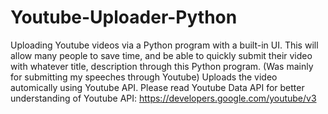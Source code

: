 # Youtube-Uploader-Python
Uploading Youtube videos via a Python program with a built-in UI. This will allow many people to save time, and be able to quickly submit their video with whatever 
title, description through this Python program. (Was mainly for submitting my speeches through Youtube) Uploads the video automically using Youtube API.
Please read Youtube Data API for better understanding of Youtube API: https://developers.google.com/youtube/v3
